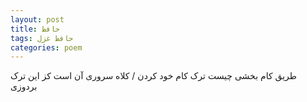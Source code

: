 ```yaml
---
layout: post
title: حافظ
tags: حافظ غزل
categories: poem
---
```


طریق کام بخشی چیست ترک کام خود کردن / کلاه سروری آن است کز این ترک بردوزی
